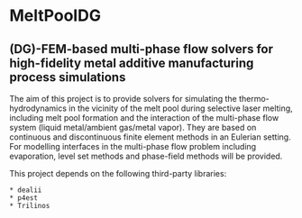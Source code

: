 # MeltPoolDG
## (DG)-FEM-based multi-phase flow solvers for high-fidelity metal additive manufacturing process simulations

The aim of this project is to provide solvers for simulating the thermo-hydrodynamics in the vicinity of the melt pool during selective laser melting, including melt pool formation and the interaction of the multi-phase flow system (liquid metal/ambient gas/metal vapor). They are based on continuous and discontinuous finite element methods in an Eulerian setting. For modelling interfaces in the multi-phase flow problem including evaporation, level set methods and phase-field methods will be provided.

This project depends on the following third-party libraries:

    * dealii
    * p4est
    * Trilinos
